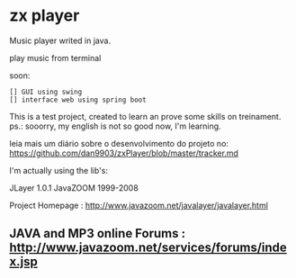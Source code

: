 # zx player 

Music player writed in java.

play music from terminal

soon:

	[] GUI using swing
	[] interface web using spring boot


This is a test project, created to learn an prove some skills on treinament.
ps.: sooorry, my english is not so good now, I'm learning.

leia mais um diário sobre o desenvolvimento do projeto no:  https://github.com/dan9903/zxPlayer/blob/master/tracker.md

I'm actually using the lib's:

 JLayer 1.0.1
 JavaZOOM 1999-2008

 Project Homepage :
   http://www.javazoom.net/javalayer/javalayer.html 

 JAVA and MP3 online Forums :
   http://www.javazoom.net/services/forums/index.jsp
-----------------------------------------------------
